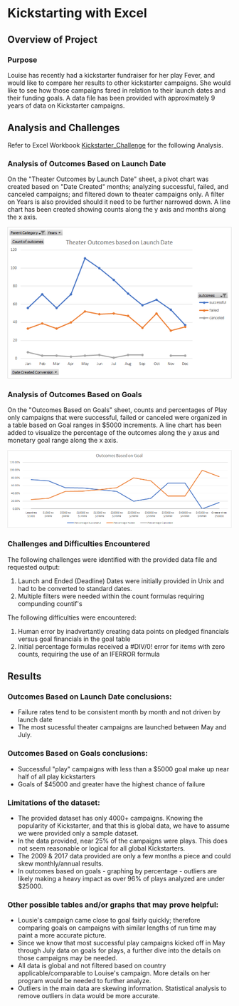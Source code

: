 # Kickstarting with Excel

## Overview of Project

### Purpose
Louise has recently had a kickstarter fundraiser for her play Fever, and would like to compare her results to other kickstarter campaigns.  She would like to see how those campaigns fared in relation to their launch dates and their funding goals. A data file has been provided with approximately 9 years of data on Kickstarter campaigns.  

## Analysis and Challenges

Refer to Excel Workbook [Kickstarter_Challenge](https://github.com/catsdata/kickstarter-analysis/blob/main/Kickstarter_Challenge.xlsx) for the following Analysis. 

### Analysis of Outcomes Based on Launch Date
On the "Theater Outcomes by Launch Date" sheet, a pivot chart was created based on "Date Created" months; analyzing successful, failed, and canceled campaigns; and filtered down to theater campaigns only.   A filter on Years is also provided should it need to be further narrowed down.   A line chart has been created showing counts along the y axis and months along the x axis.   

![Theater Outcomes by Launch Date](https://github.com/catsdata/kickstarter-analysis/blob/main/Theater_Outcomes_vs_Launch.png)

### Analysis of Outcomes Based on Goals
On the "Outcomes Based on Goals" sheet, counts and percentages of Play only campaigns that were successful, failed or canceled were organized in a table based on Goal ranges in $5000 increments.  A line chart has been added to visualize the percentage of the outcomes along the y axus and monetary goal range along the x axis.  

![Outcomes Based on Goals](https://github.com/catsdata/kickstarter-analysis/blob/main/Outcomes_vs_Goals.png)

### Challenges and Difficulties Encountered
The following challenges were identified with the provided data file and requested output:  
1. Launch and Ended (Deadline) Dates were initially provided in Unix and had to be converted to standard dates. 
2. Multiple filters were needed within the count formulas requiring compunding countif's
	
The following difficulties were encountered:
1. Human error by inadvertantly creating data points on pledged financials versus goal financials in the goal table
2. Initial percentage formulas received a #DIV/0! error for items with zero counts, requiring the use of an IFERROR formula

## Results

### Outcomes Based on Launch Date conclusions:  
- Failure rates tend to be consistent month by month and not driven by launch date
- The most sucessful theater campaigns are launched between May and July.

### Outcomes Based on Goals conclusions:
- Successful "play" campaigns with less than a $5000 goal make up near half of all play kickstarters
- Goals of $45000 and greater have the highest chance of failure

### Limitations of the dataset:
- The provided dataset has only 4000+ campaigns.  Knowing the popularity of Kickstarter, and that this is global data, we have to assume we were provided only a sample dataset.  
- In the data provided, near 25% of the campaigns were plays.  This does not seem reasonable or logical for all global Kickstarters.  
- The 2009 & 2017 data provided are only a few months a piece and could skew monthly/annual results.  
- In outcomes based on goals - graphing by percentage - outliers are likely making a heavy impact as over 96% of plays analyzed are under $25000.  
	
### Other possible tables and/or graphs that may prove helpful:
- Lousie's campaign came close to goal fairly quickly; therefore comparing goals on campaigns with similar lengths of run time may paint a more accurate picture.  
- Since we know that most successful play campaigns kicked off in May through July data on goals for plays, a further dive into the details on those campaigns may be needed.
- All data is global and not filtered based on country applicable/comparable to Louise's campaign.  More details on her program would be needed to further analyze.
- Outliers in the main data are skewing information.  Statistical analysis to remove outliers in data would be more accurate.  
